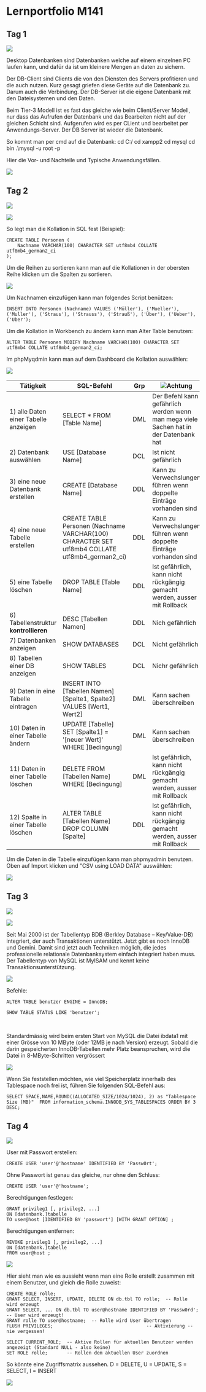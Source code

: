 # Lernportfolio M141

## Tag 1

![](Architekturen.png)

Desktop Datenbanken sind Datenbanken welche auf einem einzelnen PC laufen kann, und dafür da ist um kleinere Mengen an daten zu sichern.

Der DB-Client sind Clients die von den Diensten des Servers profitieren und die auch nutzen. Kurz gesagt griefen diese Geräte auf die Datenbank zu. Darum auch die Verbindung.
Der DB-Server ist die eigene Datenbank mit den Dateisystemen und den Daten.

Beim Tier-3 Modell ist es fast das gleiche wie beim Client/Server Modell, nur dass das Aufrufen der Datenbank und das Bearbeiten nicht auf der gleichen Schicht sind. Aufgerufen wird es per CLient und bearbeitet per Anwendungs-Server. Der DB Server ist wieder die Datenbank.


So kommt man per cmd auf die Datenbank:
cd C:/
cd xampp2
cd mysql
cd bin
.\mysql -u root -p


Hier die Vor- und Nachteile und Typische Anwendungsfällen.

![](Überblick-Datenbank.png)


## Tag 2

![](Verbose-mysqld.png)

![](Verbose-mysql.png)


So legt man die Kollation in SQL fest (Beispiel): <br>

```mysql
CREATE TABLE Personen (
    Nachname VARCHAR(100) CHARACTER SET utf8mb4 COLLATE utf8mb4_german2_ci
);
```

Um die Reihen zu sortieren kann man auf die Kollationen in der obersten Reihe klicken um die Spalten zu sortieren.

![](Sortierung.png)


Um Nachnamen einzufügen kann man folgendes Script benützen: <br>

```mysql
INSERT INTO Personen (Nachname) VALUES ('Müller'), ('Mueller'), ('Muller'), ('Straus'), ('Strauss'), ('Strauß'), ('Über'), ('Ueber'), ('Uber');
```

Um die Kollation in Workbench zu ändern kann man Alter Table benutzen: <br>

```mysql
ALTER TABLE Personen MODIFY Nachname VARCHAR(100) CHARACTER SET utf8mb4 COLLATE utf8mb4_german2_ci;
```

Im phpMyqdmin kann man auf dem Dashboard die Kollation auswählen: <br>

![](Kollation-myadmin.png)


| **Tätigkeit**                         | **SQL-Befehl**                                               | **Grp** | **![Achtung](../x_res/caution.png)** |
|---------------------------------------|--------------------------------------------------------------|---------|-------------------------------------|
| 1) alle Daten einer Tabelle anzeigen  | SELECT * FROM [Table Name]                                        | DML     | Der Befehl kann gefährlich werden wenn man mega viele Sachen hat in der Datenbank hat |
| 2) Datenbank auswählen                | USE [Database Name]                                               | DCL     | Ist nicht gefährlich |
| 3) eine neue Datenbank erstellen      | CREATE [Database Name]                                            | DDL     | Kann zu Verwechslungen führen wenn doppelte Einträge vorhanden sind |
| 4) eine neue Tabelle erstellen        | CREATE TABLE Personen (Nachname VARCHAR(100) CHARACTER SET utf8mb4 COLLATE utf8mb4_german2_ci) | DDL | Kann zu Verwechslungen führen wenn doppelte Einträge vorhanden sind |
| 5) eine Tabelle löschen               | DROP TABLE [Table Name]                                           | DDL     | Ist gefährlich, kann nicht rückgängig gemacht werden, ausser mit Rollback |
| 6) Tabellenstruktur **kontrollieren** | DESC [Tabellen Namen] | DDL | Nich gefährlich|
| 7) Datenbanken anzeigen               | SHOW DATABASES | DCL | Nicht gefährlich |
| 8) Tabellen einer DB anzeigen         | SHOW TABLES | DCL | Nichr gefährlich |
| 9) Daten in eine Tabelle eintragen    |INSERT INTO [Tabellen Namen] [Spalte1, Spalte2] VALUES [Wert1, Wert2] | DML | Kann sachen überschreiben |
| 10) Daten in einer Tabelle ändern     | UPDATE [Tabelle] SET [Spalte1] = '[neuer Wert]' WHERE ]Bedingung] | DML | Kann sachen überschreiben |
| 11) Daten in einer Tabelle löschen    | DELETE FROM [Tabellen Name] WHERE [Bedingung] | DML | Ist gefährlich, kann nicht rückgängig gemacht werden, ausser mit Rollback |
| 12) Spalte in einer Tabelle löschen   | ALTER TABLE [Tabellen Name] DROP COLUMN [Spalte] | DDL | Ist gefährlich, kann nicht rückgängig gemacht werden, ausser mit Rollback |


Um die Daten in die Tabelle einzufügen kann man phpmyadmin benutzen. Oben auf Import klicken und "CSV using LOAD DATA" auswählen:

![](Import.png)


## Tag 3

![](Locken.png)

![](Locken2.png)


Seit Mai 2000 ist der Tabellentyp BDB (Berkley Database – Key/Value-DB) integriert, der auch Transaktionen unterstützt. Jetzt gibt es noch InnoDB und Gemini. Damit sind jetzt auch Techniken möglich, die jedes professionelle relationale Datenbanksystem einfach integriert haben muss. Der Tabellentyp von MySQL ist MyISAM und kennt keine Transaktionsunterstützung.

![](Datenbanken.png)

Befehle: <br>

```mysql
ALTER TABLE benutzer ENGINE = InnoDB;
```

```mysql
SHOW TABLE STATUS LIKE 'benutzer';
```
<br>

Standardmässig wird beim ersten Start von MySQL die Datei ibdata1 mit einer Grösse von 10 MByte (oder 12MB je nach Version) erzeugt. Sobald die darin gespeicherten InnoDB-Tabellen mehr Platz beanspruchen, wird die Datei in 8-MByte-Schritten vergrössert

![](DB-Struktur.png)

Wenn Sie feststellen möchten, wie viel Speicherplatz innerhalb des Tablespace noch frei ist, führen Sie folgenden SQL-Befehl aus:

```mysql
SELECT SPACE,NAME,ROUND((ALLOCATED_SIZE/1024/1024), 2) as "Tablespace Size (MB)"  FROM information_schema.INNODB_SYS_TABLESPACES ORDER BY 3 DESC;
```

## Tag 4

![](Berechtigungen.png)

User mit Passwort erstellen:<br>
```mysql
CREATE USER 'user'@'hostname' IDENTIFIED BY 'Passw0rt';
```
Ohne Passwort ist genau das gleiche, nur ohne den Schluss:<br>
```mysql
CREATE USER 'user'@'hostname';
```

Berechtigungen festlegen:<br>
```mysql
GRANT privileg1 [, privileg2, ...]
ON [datenbank.]tabelle
TO user@host [IDENTIFIED BY 'passwort'] [WITH GRANT OPTION] ;
```

Berechtigungen entfernen:<br>
```mysql
REVOKE privileg1 [, privileg2, ...]
ON [datenbank.]tabelle
FROM user@host ;
```

![](Privilegien.png)

Hier sieht man wie es aussieht wenn man eine Rolle erstellt zusammen mit einem Benutzer, und gleich die Rolle zuweist:<br>
```mysql
CREATE ROLE rolle;
GRANT SELECT, INSERT, UPDATE, DELETE ON db.tbl TO rolle;  -- Rolle wird erzeugt
GRANT SELECT, ... ON db.tbl TO user@hostname IDENTIFIED BY 'Passw0rd'; -- User wird erzeugt!
GRANT rolle TO user@hostname;  -- Rolle wird User übertragen                     
FLUSH PRIVILEGES;                                  -- Aktivierung -- nie vergessen!

SELECT CURRENT_ROLE;  -- Aktive Rollen für aktuellen Benutzer werden angezeigt (Standard NULL - also keine)
SET ROLE rolle;       -- Rollen dem aktuellen User zuordnen
```

So könnte eine Zugriffsmatrix aussehen. D = DELETE, U = UPDATE, S = SELECT, I = INSERT<br>

![](Matrix.png)


